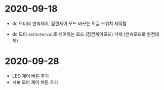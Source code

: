 # 2020-09-18

- dc 모터의 연속제어, 잠깐제어 모드 바꾸는 토글 스위치 제작함






- dc 모터 `setInterval`로 제어하는 모드 (잠깐제어모드) 삭제 (연속모드로 완전대체)


# 2020-09-28

- LED 제어 버튼 추가
- 서보 모터 제어 버튼 추가